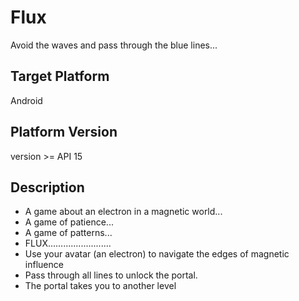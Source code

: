 # Flux
Avoid the waves and pass through the blue lines...
## Target Platform
Android
## Platform Version
version >= API 15
## Description
- A game about an electron in a magnetic world...
- A game of patience... 
- A game of patterns...
- FLUX.........................
- Use your avatar (an electron) to navigate the edges of magnetic influence
- Pass through all lines to unlock the portal.
- The portal takes you to another level
